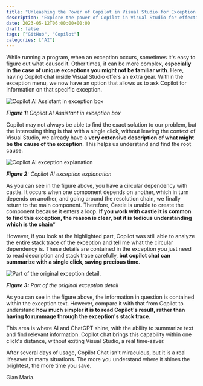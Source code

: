 ```yaml
---
title: "Unleashing the Power of Copilot in Visual Studio for Exception Handling"
description: "Explore the power of Copilot in Visual Studio for effective exception handling. Learn how this tool can simplify error tracking by providing extensive insights into exceptions, making it easier to understand and resolve complex issues right within the Visual Studio environment"
date: 2023-05-12T06:00:00+00:00
draft: false
tags: ["GitHub", "Copilot"]
categories: ["AI"]
---
```


While running a program, when an exception occurs, sometimes it's easy to figure out what caused it. Other times, it can be more complex, **especially in the case of unique exceptions you might not be familiar with**. Here, having Copilot chat inside Visual Studio offers an extra gear. Within the exception menu, we now have an option that allows us to ask Copilot for information on that specific exception.

![Copilot AI Assistant in exception box](../images/exception-copilot-1.png)

***Figure 1:*** *Copilot AI Assistant in exception box*

Copilot may not always be able to find the exact solution to our problem, but the interesting thing is that with a single click, without leaving the context of Visual Studio, we already have a **very extensive description of what might be the cause of the exception**. This helps us understand and find the root cause.

![Copilot AI exception explanation](../images/copilot-x-exception-explanation.png)

***Figure 2:*** *Copilot AI exception explanation*

As you can see in the figure above, you have a circular dependency with castle. It occurs when one component depends on another, which in turn depends on another, and going around the resolution chain, we finally return to the main component. Therefore, Castle is unable to create the component because it enters a loop. **If you work with castle it is common to find this exception, the reason is clear, but it is tedious understanding which is the chain***

However, if you look at the highlighted part, Copilot was still able to analyze the entire stack trace of the exception and tell me what the circular dependency is. These details are contained in the exception you just need to read description and stack trace carefully, **but copilot chat can summarize with a single click, saving precious time**.

![Part of the original exception detail.](../images/exception-trace-copilot.png)

***Figure 3:*** *Part of the original exception detail*

As you can see in the figure above, the information in question is contained within the exception text. However, compare it with that from Copilot to understand **how much simpler it is to read Copilot's result, rather than having to rummage through the exception's stack trace.** 

This area is where AI and ChatGPT shine, with the ability to summarize text and find relevant information. Copilot chat brings this capability within one click's distance, without exiting Visual Studio, a real time-saver.

After several days of usage, Copilot Chat isn't miraculous, but it is a real lifesaver in many situations. The more you understand where it shines the brightest, the more time you save.

Gian Maria.
